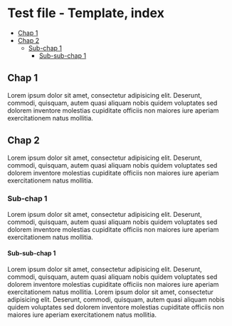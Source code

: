 # Test file - Template, index

* [Chap 1](#chap-1)
* [Chap 2](#chap-2)
    * [Sub-chap 1](#sub-chap-1)
        * [Sub-sub-chap 1](#sub-sub-chap-1)

## Chap 1

Lorem ipsum dolor sit amet, consectetur adipisicing elit. Deserunt, commodi, quisquam, autem quasi aliquam nobis quidem voluptates sed dolorem inventore molestias cupiditate officiis non maiores iure aperiam exercitationem natus mollitia.

## Chap 2

Lorem ipsum dolor sit amet, consectetur adipisicing elit. Deserunt, commodi, quisquam, autem quasi aliquam nobis quidem voluptates sed dolorem inventore molestias cupiditate officiis non maiores iure aperiam exercitationem natus mollitia.

### Sub-chap 1

Lorem ipsum dolor sit amet, consectetur adipisicing elit. Deserunt, commodi, quisquam, autem quasi aliquam nobis quidem voluptates sed dolorem inventore molestias cupiditate officiis non maiores iure aperiam exercitationem natus mollitia.

#### Sub-sub-chap 1

Lorem ipsum dolor sit amet, consectetur adipisicing elit. Deserunt, commodi, quisquam, autem quasi aliquam nobis quidem voluptates sed dolorem inventore molestias cupiditate officiis non maiores iure aperiam exercitationem natus mollitia.
Lorem ipsum dolor sit amet, consectetur adipisicing elit. Deserunt, commodi, quisquam, autem quasi aliquam nobis quidem voluptates sed dolorem inventore molestias cupiditate officiis non maiores iure aperiam exercitationem natus mollitia.
